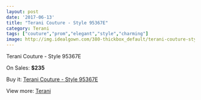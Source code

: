 ```yaml
---
layout: post
date: '2017-06-13'
title: "Terani Couture - Style 95367E"
category: Terani
tags: ["couture","prom","elegant","style","charming"]
image: http://img.idealgown.com/380-thickbox_default/terani-couture-style-95367e.jpg
---
```

Terani Couture - Style 95367E

On Sales: **$235**
<a href="https://www.idealgown.com/en/terani/130-terani-couture-style-95367e.html"><amp-img layout="responsive" width="600" height="600" src="//img.idealgown.com/380-thickbox_default/terani-couture-style-95367e.jpg" alt="Terani Couture - Style 95367E 0" /></a>
<a href="https://www.idealgown.com/en/terani/130-terani-couture-style-95367e.html"><amp-img layout="responsive" width="600" height="600" src="//img.idealgown.com/382-thickbox_default/terani-couture-style-95367e.jpg" alt="Terani Couture - Style 95367E 1" /></a>
<a href="https://www.idealgown.com/en/terani/130-terani-couture-style-95367e.html"><amp-img layout="responsive" width="600" height="600" src="//img.idealgown.com/381-thickbox_default/terani-couture-style-95367e.jpg" alt="Terani Couture - Style 95367E 2" /></a>

Buy it: [Terani Couture - Style 95367E](https://www.idealgown.com/en/terani/130-terani-couture-style-95367e.html "Terani Couture - Style 95367E")

View more: [Terani](https://www.idealgown.com/en/4-terani "Terani")